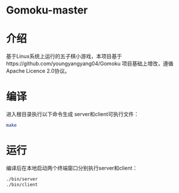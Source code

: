 # Gomoku-master

# 介绍
基于Linux系统上运行的五子棋小游戏，本项目基于https://github.com/youngyangyang04/Gomoku 项目基础上增改，遵循Apache Licence 2.0协议。

# 编译
进入根目录执行以下命令生成 server和client可执行文件：
```bash
make
```

# 运行
编译后在本地启动两个终端窗口分别执行server和client：
```bash
./bin/server
./bin/client
```


